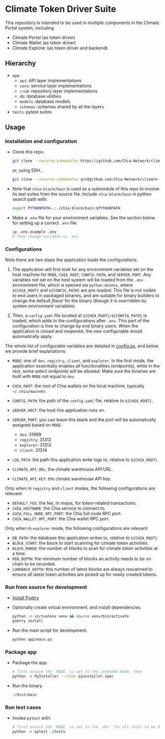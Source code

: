 # Climate Token Driver Suite

This repository is intended to be used in multiple components in the Climate Portal system, including

- Climate Portal (as token driver)
- Climate Wallet (as token driver)
- Climate Explorer (as token driver and backend)

## Hierarchy

- `app`:
    - `api`: API layer implementations
    - `core`: service layer implementations
    - `crud`: repository layer implementations
    - `db`: database utilities
    - `models`: database models
    - `schemas`: schemas shared by all the layers
- `tests`: pytest suites

## Usage

### Installation and configuration

- Clone this repo.

  ```sh
  git clone --recurse-submodules https://github.com/Chia-Network/climate-token-driver.git
  ```

  or, using SSH...

  ```sh
  git clone --recurse-submodules git@github.com:Chia-Network/climate-token-driver.git
  ```

- Note that `chia-blockchain` is used as a submodule of this repo to involve its test suites from the source file.
  Include `chia-blockchain` in python search path with:

  ```sh
  export PYTHONPATH=.:./chia-blockchain:$PYTHONPATH
  ```

- Make a `.env` file for your environment variables.
  See the section below for setting up a correct `.env` file.

  ```sh
  cp .env.example .env
  # then change variable in .env
  ```

### Configurations

Note there are two steps the application loads the configurations:
1. The application will first look for any environment variables set on the host machine for `MODE`, `CHIA_ROOT`, `CONFIG_PATH`, and `SERVER_PORT`.
   Any variables not set on the host system will be loaded from the `.env` environment file, which is opened via `python-dotenv`, where `${CHIA_ROOT}` 
   and `${CONFIG_PATH}` are pre-loaded. This file is not visible to end users in packaged binaries, and are suitable for binary builders to change the 
   default *flavor* for the binary (though it is overridden by system environment variables).

1. Then, a `config.yaml` file located at `${CHIA_ROOT}/${CONFIG_PATH}` is loaded, which adds to the configurations after `.env`.
   This part of the configuration is free to change by end binary users.
   When the application is closed and reopened, the new configurable would automatically apply.

The whole list of configurable variables are detailed in [config.py](app/config.py), and below we provide brief explanations:

- `MODE`: one of `dev`, `registry`, `client`, and `explorer`.
          In the first mode, the application essentially enables all functionalities (endpoints), while in the rest, some select endpoints will be allowed.
          Make sure the binaries are built with `MODE` not equal to `dev`.

- `CHIA_ROOT`: the root of Chia wallets on the local machine, typically `~/.chia/mainnet`.
- `CONFIG_PATH`: the path of the `config.yaml` file, relative to `${CHIA_ROOT}`.
- `SERVER_HOST`: the host this application runs on.
- `SERVER_PORT`: you can leave this blank and the port will be automatically assigned based on `MODE`:
  - `dev`: 31999
  - `registry`: 31312
  - `explorer`: 31313
  - `client`: 31314

- `LOG_PATH`: the path this application write logs to, relative to `${CHIA_ROOT}`.
- `CLIMATE_API_URL`: the climate warehouse API URL.
- `CLIMATE_API_KEY`: the climate warehouse API key.

Only when in `registry` and `client` modes, the following configurations are relevant:

- `DEFAULT_FEE`: the fee, in mojos, for token-related transactions.
- `CHIA_HOSTNAME`: the Chia service to connect to.
- `CHIA_FULL_NODE_RPC_PORT`: the Chia full node RPC port.
- `CHIA_WALLET_RPC_PORT`: the Chia wallet RPC port.

Only when in `explorer` mode, the following configurations are relevant:

- `DB_PATH`: the database this application writes to, relative to `${CHIA_ROOT}`.
- `BLOCK_START`: the block to start scanning for climate token activities.
- `BLOCK_RANGE`: the number of blocks to scan for climate token activities at a time.
- `MIN_DEPTH`: the minimum number of blocks an activity needs to be on chain to be recorded.
- `LOOKBACK_DEPTH`: this number of latest blocks are always rescanned to ensure all latest token activities are picked up for newly created tokens.

### Run from source for development

- [Install Poetry](https://python-poetry.org/docs/)

- Optionally create virtual environment, and install dependencies.

  ```sh
  python -m virtualenv venv && source venv/bin/activate
  poetry install
  ```

- Run the main script for development.

  ```sh
  python app/main.py
  ```

### Package app

- Package the app.
  ```sh
  # first ensure the `MODE` is set to the intended mode, then
  python -m PyInstaller --clean pyinstaller.spec
  ```

- Run the binary.
  ```sh
  ./dist/main
  ```

### Run test cases
- Invoke `pytest` with:
  ```sh
  # first ensure the `MODE` is set to the `dev` for all tests to be discoverable, then
  python -m pytest ./tests
  ```
